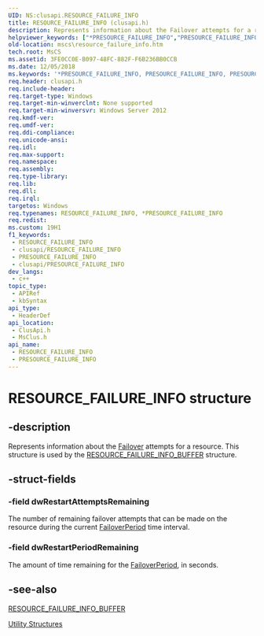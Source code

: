 ```yaml
---
UID: NS:clusapi.RESOURCE_FAILURE_INFO
title: RESOURCE_FAILURE_INFO (clusapi.h)
description: Represents information about the Failover attempts for a resource. This structure is used by the RESOURCE_FAILURE_INFO_BUFFER structure.
helpviewer_keywords: ["*PRESOURCE_FAILURE_INFO","PRESOURCE_FAILURE_INFO","PRESOURCE_FAILURE_INFO structure pointer [Failover Cluster]","RESOURCE_FAILURE_INFO","RESOURCE_FAILURE_INFO structure [Failover Cluster]","clusapi/PRESOURCE_FAILURE_INFO","clusapi/RESOURCE_FAILURE_INFO","msclus/PRESOURCE_FAILURE_INFO","msclus/RESOURCE_FAILURE_INFO","mscs.resource_failure_info"]
old-location: mscs\resource_failure_info.htm
tech.root: MsCS
ms.assetid: 3FE0CC0E-B097-48FC-882F-F6B236BB0CCB
ms.date: 12/05/2018
ms.keywords: '*PRESOURCE_FAILURE_INFO, PRESOURCE_FAILURE_INFO, PRESOURCE_FAILURE_INFO structure pointer [Failover Cluster], RESOURCE_FAILURE_INFO, RESOURCE_FAILURE_INFO structure [Failover Cluster], clusapi/PRESOURCE_FAILURE_INFO, clusapi/RESOURCE_FAILURE_INFO, msclus/PRESOURCE_FAILURE_INFO, msclus/RESOURCE_FAILURE_INFO, mscs.resource_failure_info'
req.header: clusapi.h
req.include-header: 
req.target-type: Windows
req.target-min-winverclnt: None supported
req.target-min-winversvr: Windows Server 2012
req.kmdf-ver: 
req.umdf-ver: 
req.ddi-compliance: 
req.unicode-ansi: 
req.idl: 
req.max-support: 
req.namespace: 
req.assembly: 
req.type-library: 
req.lib: 
req.dll: 
req.irql: 
targetos: Windows
req.typenames: RESOURCE_FAILURE_INFO, *PRESOURCE_FAILURE_INFO
req.redist: 
ms.custom: 19H1
f1_keywords:
 - RESOURCE_FAILURE_INFO
 - clusapi/RESOURCE_FAILURE_INFO
 - PRESOURCE_FAILURE_INFO
 - clusapi/PRESOURCE_FAILURE_INFO
dev_langs:
 - c++
topic_type:
 - APIRef
 - kbSyntax
api_type:
 - HeaderDef
api_location:
 - ClusApi.h
 - MsClus.h
api_name:
 - RESOURCE_FAILURE_INFO
 - PRESOURCE_FAILURE_INFO
---
```


# RESOURCE_FAILURE_INFO structure


## -description

Represents information about the <a href="/previous-versions/windows/desktop/mscs/failover">Failover</a> attempts for a resource. This structure is used by the <a href="/previous-versions/windows/desktop/api/clusapi/ns-clusapi-resource_failure_info_buffer">RESOURCE_FAILURE_INFO_BUFFER</a> structure.

## -struct-fields

### -field dwRestartAttemptsRemaining

The number of remaining failover attempts that can be made on the resource during the current <a href="/previous-versions/windows/desktop/mscs/groups-failoverperiod">FailoverPeriod</a> time interval.

### -field dwRestartPeriodRemaining

The amount of time remaining for the <a href="/previous-versions/windows/desktop/mscs/groups-failoverperiod">FailoverPeriod</a>, in seconds.

## -see-also

<a href="/previous-versions/windows/desktop/api/clusapi/ns-clusapi-resource_failure_info_buffer">RESOURCE_FAILURE_INFO_BUFFER</a>



<a href="/previous-versions/windows/desktop/mscs/utility-structures">Utility Structures</a>

